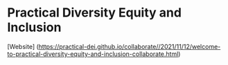 # Practical Diversity Equity and Inclusion

[Website] (https://practical-dei.github.io/collaborate//2021/11/12/welcome-to-practical-diversity-equity-and-inclusion-collaborate.html)
